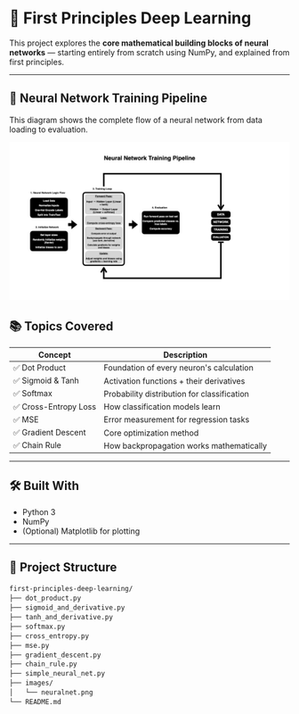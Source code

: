 # 🧠 First Principles Deep Learning

This project explores the **core mathematical building blocks of neural networks** — starting entirely from scratch using NumPy, and explained from first principles.

---

## 🧠 Neural Network Training Pipeline

This diagram shows the complete flow of a neural network from data loading to evaluation.

![Neural Network Structure](/images/neuralnet.png)

## 📚 Topics Covered

| Concept               | Description                                 |
| --------------------- | ------------------------------------------- |
| ✅ Dot Product        | Foundation of every neuron's calculation    |
| ✅ Sigmoid & Tanh     | Activation functions + their derivatives    |
| ✅ Softmax            | Probability distribution for classification |
| ✅ Cross-Entropy Loss | How classification models learn             |
| ✅ MSE                | Error measurement for regression tasks      |
| ✅ Gradient Descent   | Core optimization method                    |
| ✅ Chain Rule         | How backpropagation works mathematically    |

---

## 🛠 Built With

- Python 3
- NumPy
- (Optional) Matplotlib for plotting

---

## 📂 Project Structure

```bash
first-principles-deep-learning/
├── dot_product.py
├── sigmoid_and_derivative.py
├── tanh_and_derivative.py
├── softmax.py
├── cross_entropy.py
├── mse.py
├── gradient_descent.py
├── chain_rule.py
├── simple_neural_net.py
├── images/
│   └── neuralnet.png
└── README.md
```
